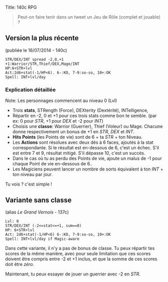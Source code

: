 Title: 140c RPG

> Peut-on faire tenir dans un tweet un Jeu de Rôle (complet et jouable) ?

## Version la plus récente

(publiée le 16/07/2014 - 140c)

    STR/DEX/INT spread -2,0,+1
    +1:Warrior/STR,Thief/DEX,Mage/INT
    HP:6+STR+lvl
    Act:2d6+stat(-1/HP<6). 6-:KO, 7-9:so-so, 10+:OK
    Spell: INT+lvl/day

### Explication détaillée

Note: Les personnages commencent au niveau 0 (Lvl)

* Trois **stats**, STRength (Force), DEXterity (Dextérité), INTelligence,
* Répartir en -2, 0 et +1 pour ces trois stats comme bon te semble. (par ex: 0 pour *STR*, +1 pour *DEX* et -2 pour *INT*)
* Choisis une **classe**: Warrior (Guerrier), Thief (Voleur) ou Mage. Chacune donne respectivement un bonus de +1 en *STR*, *DEX* et *INT*.
* **Hits Points** (les Points de vie) sont de 6 + ta *STR* + ton Niveau.
* Les **Actions** sont résolues avec deux dés à 6 faces, ajoutés à la stat correspondante. Si le résultat est en-dessous de 6, c'est un échec. S'il est entre 7 et 9, résultat mitigé. S'il dépasse 10, c'est un succès.
* Dans le cas où tu as perdu des Points de vie, ajoute un malus de -1 pour chaque Point de vie en-dessous de 6..
* Les Magiciens peuvent lancer un nombre de sorts équivalent à ton *INT* + ton niveau par jour.

Tu vois ? c'est simple !

## Variante sans classe

(alias *Le Grand Vernois* - 137c)

    Lvl: 0
    STR/DEX/INT (-2<=stat<=+1, sum==0)
    HP: 6+STR+lvl
    Act: 2d6+stat(-1/HP<6) 6-:KO, 7-9:so-so, 10+:OK
    Spell: INT+lvl/day if Magic-aware

Dans cette variante, il n'y a pas de bonus de classe. Tu peux répartir tes scores de la même manière, avec pour seule limitation que ces scores doivent être compris entre -2 et +1 inclus, et que la somme de ces scores doit être *zéro*.


Maintenant, tu peux essayer de jouer un guerrier avec -2 en *STR*.
